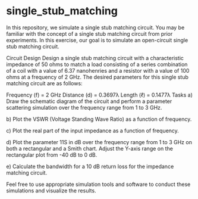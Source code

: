 # single_stub_matching

In this repository, we simulate a single stub matching circuit. You may be familiar with the concept of a single stub matching circuit from prior experiments. In this exercise, our goal is to simulate an open-circuit single stub matching circuit.

Circuit Design
Design a single stub matching circuit with a characteristic impedance of 50 ohms to match a load consisting of a series combination of a coil with a value of 6.37 nanohenries and a resistor with a value of 100 ohms at a frequency of 2 GHz. The desired parameters for this single stub matching circuit are as follows:

Frequency (f) = 2 GHz
Distance (d) = 0.3697λ
Length (ℓ) = 0.1477λ
Tasks
a) Draw the schematic diagram of the circuit and perform a parameter scattering simulation over the frequency range from 1 to 3 GHz.

b) Plot the VSWR (Voltage Standing Wave Ratio) as a function of frequency.

c) Plot the real part of the input impedance as a function of frequency.

d) Plot the parameter 11S in dB over the frequency range from 1 to 3 GHz on both a rectangular and a Smith chart. Adjust the Y-axis range on the rectangular plot from -40 dB to 0 dB.

e) Calculate the bandwidth for a 10 dB return loss for the impedance matching circuit.

Feel free to use appropriate simulation tools and software to conduct these simulations and visualize the results.
